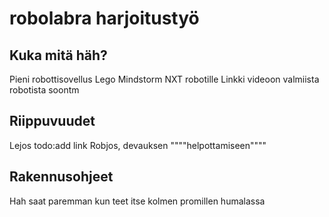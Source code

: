 # robolabra harjoitustyö
## Kuka mitä häh?
Pieni robottisovellus Lego Mindstorm NXT robotille
Linkki videoon valmiista robotista soontm
## Riippuvuudet
Lejos todo:add link
Robjos, devauksen """"helpottamiseen""""
## Rakennusohjeet
Hah saat paremman kun teet itse kolmen promillen humalassa

